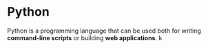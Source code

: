 # Python

Python is a programming language that can be used both for writing **command-line scripts** or building **web applications**.
k